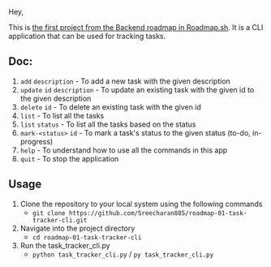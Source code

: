 Hey,

This is [the first project from the Backend roadmap in Roadmap.sh](https://roadmap.sh/projects/task-tracker). It is a CLI application that can be used for tracking tasks.

## Doc:
1. `add` `description` - To add a new task with the given description
2. `update` `id` `description` - To update an existing task with the given id to the given description
3. `delete` `id` - To delete an existing task with the given id
4. `list` - To list all the tasks
5. `list` `status` - To list all the tasks based on the status
6. `mark-<status>` `id` - To mark a task's status to the given status (to-do, in-progress)
7. `help` - To understand how to use all the commands in this app
8. `quit` - To stop the application

## Usage
1. Clone the repository to your local system using the following commands
   - `git clone https://github.com/Sreecharan885/roadmap-01-task-tracker-cli.git`
2. Navigate into the project directory
   - `cd roadmap-01-task-tracker-cli`
3. Run the task_tracker_cli.py
   - `python task_tracker_cli.py` / `py task_tracker_cli.py`